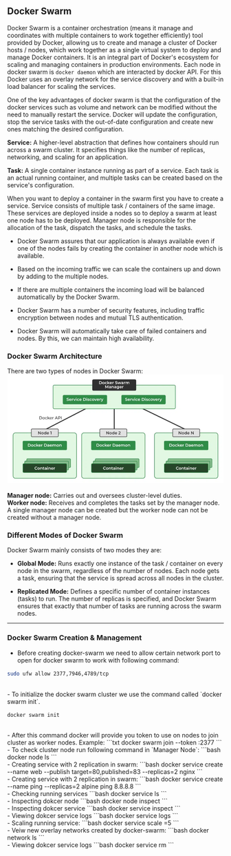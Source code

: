 ## Docker Swarm

Docker Swarm is a container orchestration (means it manage and coordinates with multiple containers to work together efficiently) tool provided by Docker, allowing us to create and manage a cluster of Docker hosts / nodes, which work together as a single virtual system to deploy and manage Docker containers. 
It is an integral part of Docker's ecosystem for scaling and managing containers in production environments. Each node in docker swarm is `docker daemon` which are interacted by docker API. 
For this Docker uses an overlay network for the service discovery and with a built-in load balancer for scaling the services.

One of the key advantages of docker swarm is that the configuration of the docker services such as volume and network can be modified without the need to manually restart the service.
Docker will update the configuration, stop the service tasks with the out-of-date configuration and create new ones matching the desired configuration.

**Service:** A higher-level abstraction that defines how containers should run across a swarm cluster. It specifies things like the number of replicas, networking, and scaling for an application.

**Task:** A single container instance running as part of a service. Each task is an actual running container, and multiple tasks can be created based on the service's configuration.

When you want to deploy a container in the swarm first you have to create a service. Service consists of multiple task / containers of the same image. 
These services are deployed inside a nodes so to deploy a swarm at least one node has to be deployed. Manager node is responsible for the allocation of the task, dispatch the tasks, and schedule the tasks.

- Docker Swarm assures that our application is always available even if one of the nodes fails by creating the container in another node which is available.
  
- Based on the incoming traffic we can scale the containers up and down by adding to the multiple nodes.    
  
- If there are multiple containers the incoming load will be balanced automatically by the Docker Swarm.    

- Docker Swarm has a number of security features, including traffic encryption between nodes and mutual TLS authentication.    

- Docker Swarm will automatically take care of failed containers and nodes. By this, we can maintain high availability.   

### Docker Swarm Architecture   
There are two types of nodes in Docker Swarm:    
![docker-swarm-mode.webp](images/docker-swarm-mode.webp)     
<br>
**Manager node:** Carries out and oversees cluster-level duties.     
**Worker node:** Receives and completes the tasks set by the manager node.   
A single manager node can be created but the worker node can not be created without a manager node.


### Different Modes of Docker Swarm
Docker Swarm mainly consists of two modes they are:

- **Global Mode:** Runs exactly one instance of the task / container on every node in the swarm, regardless of the number of nodes. Each node gets a task, ensuring that the service is spread across all nodes in the cluster.
 
- **Replicated Mode:** Defines a specific number of container instances (tasks) to run. The number of replicas is specified, and Docker Swarm ensures that exactly that number of tasks are running across the swarm nodes.

---
### Docker Swarm Creation & Management

- Before creating docker-swarm we need to allow certain network port to open for docker swarm to work with following command:
```bash
sudo ufw allow 2377,7946,4789/tcp
```
<br>
- To initialize the docker swarm cluster we use the command called `docker swarm init`.

```bash
docker swarm init
```
<br>
- After this command docker will provide you token to use on nodes to join cluster as worker nodes.
Example:
```txt
docker swarm join --token <token-id> <network-id>:2377
```
<br>
- To check cluster node run following command in `Manager Node`:
```bash
docker node ls
```
<br>
- Creating service with 2 replication in swarm:
```bash
docker service create --name web --publish target=80,published=83 --replicas=2 nginx
```
<br>
- Creating service with 2 replication in swarm:
```bash
docker service create --name ping --replicas=2 alpine ping 8.8.8.8
```
<br>
- Checking running services
```bash
docker service ls
```
<br>
- Inspecting dokcer node
```bash
docker node inspect <node-id>
```
<br>
- Inspecting dokcer service
```bash
docker service inspect <service-name>
```
<br>
- Viewing dokcer service logs
```bash
docker service logs <service-name>
```
<br>
- Scaling running service:
```bash
docker service scale <service-name>=5
```
<br>
- Veiw new overlay networks created by docker-swarm:
```bash
docker network ls
```
<br>
- Viewing dokcer service logs
```bash
docker service rm <service-name>
```

